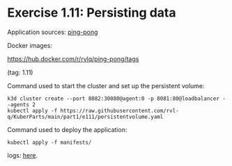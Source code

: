 # Exercise 1.11: Persisting data

Application sources:
[ping-pong](../../ping-pong/)

Docker images:

https://hub.docker.com/r/rvlq/ping-pong/tags

(tag: 1.11)

Command used to start the cluster and set up the persistent volume:
```
k3d cluster create --port 8082:30080@agent:0 -p 8081:80@loadbalancer --agents 2
kubectl apply -f https://raw.githubusercontent.com/rvl-q/KuberParts/main/part1/e111/persistentvolume.yaml
```

Command used to deploy the application:
```
kubectl apply -f manifests/
```
logs:
[here](./e111.txt).
